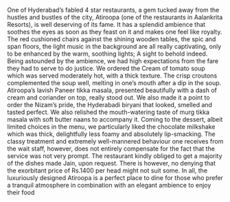 <!-- TITLE: Swaad Atiroopa-->

One of Hyderabad’s fabled 4 star restaurants, a gem tucked away from the hustles and bustles of the city, Atiroopa (one of the restaurants in Aalankrita Resorts), is well deserving of its fame. It has a splendid ambience that soothes the eyes as soon as they feast on it and makes one feel like royalty. The red cushioned chairs against the shining wooden tables, the spic and span floors, the light music in the background are all really captivating, only to be enhanced by the warm, soothing lights; A sight to behold indeed.
Being astounded by the ambience, we had high expectations from the fare they had to serve to do justice. We ordered the Cream of tomato soup which was served moderately hot, with a thick texture. The crisp croutons complemented the soup well, melting in one’s mouth after a dip in the soup. Atiroopa’s lavish Paneer tikka masala, presented beautifully with a dash of cream and coriander on top, really stood out. We also made it a point to order the Nizam’s pride, the Hyderabadi biryani that looked, smelled and tasted perfect. We also relished the mouth-watering taste of murg tikka masala with soft butter naans to accompany it. Coming to the dessert, albeit limited choices in the menu, we particularly liked the chocolate milkshake which was thick, delightfully less foamy and absolutely lip-smacking.
The classy treatment and extremely well-mannered behaviour one receives from the wait staff, however, does not entirely compensate for the fact that the service was not very prompt. The restaurant kindly obliged to get a majority of the dishes made Jain, upon request. There is however, no denying that the exorbitant price of Rs.1400 per head might not suit some. In all, the luxuriously designed Atiroopa is a perfect place to dine for those who prefer a tranquil atmosphere in combination with an elegant ambience to enjoy their food